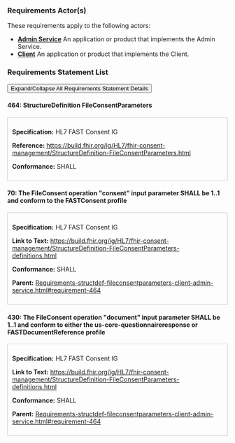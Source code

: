 
### Requirements Actor(s)

<p>These requirements apply to the following actors: </p>
<ul>
<li><b><a href="ActorDefinition-admin-service.html">Admin Service</a></b>&nbsp;An application or product that implements the Admin Service.</li>
<li><b><a href="ActorDefinition-client.html">Client</a></b>&nbsp;An application or product that implements the Client.</li>
</ul>

### Requirements Statement List

<p>
<button class="btn btn-info btn-lg btn-block" type="button" title="Click to Expand/Collapse All Requirements Statement Details" data-toggle="collapse" data-target="#req-464detail,#req-70detail,#req-430detail" aria-expanded="false">Expand/Collapse All Requirements Statement Details</button>
</p>

#### <a id="requirement-464" title="Click to Open or Close Details" data-toggle="collapse" data-target="#req-464detail" aria-expanded="false">464:&nbsp;StructureDefinition FileConsentParameters</a>

<div class="collapse" id="req-464detail">
<div class="card card-body" style="border:1px solid;border-color:#cccccc;padding:10px" markdown="1">
<p>
<b>Specification:</b>&nbsp;HL7 FAST Consent IG
</p>
<p>
<b>Reference:</b>&nbsp;<a href="https://build.fhir.org/ig/HL7/fhir-consent-management/StructureDefinition-FileConsentParameters.html">https://build.fhir.org/ig/HL7/fhir-consent-management/StructureDefinition-FileConsentParameters.html</a>
</p>
<p><b>Conformance:</b>&nbsp;SHALL</p>
</div>
</div>

#### <a id="requirement-70" title="Click to Open or Close Details" data-toggle="collapse" data-target="#req-70detail" aria-expanded="false">70:&nbsp;The FileConsent operation "consent" input parameter SHALL be 1..1 and conform to the FASTConsent profile</a>

<div class="collapse" id="req-70detail">
<div class="card card-body" style="border:1px solid;border-color:#cccccc;padding:10px" markdown="1">
<p>
<b>Specification:</b>&nbsp;HL7 FAST Consent IG
</p>
<p>
<b>Link to Text:</b>&nbsp;<a href="https://build.fhir.org/ig/HL7/fhir-consent-management/StructureDefinition-FileConsentParameters-definitions.html#Parameters.parameter:consent">https://build.fhir.org/ig/HL7/fhir-consent-management/StructureDefinition-FileConsentParameters-definitions.html</a>
</p>
<p><b>Conformance:</b>&nbsp;SHALL</p>
<p>
<b>Parent:</b>&nbsp;<a href="Requirements-structdef-fileconsentparameters-client-admin-service.html#requirement-464">Requirements-structdef-fileconsentparameters-client-admin-service.html#requirement-464</a>
</p>
</div>
</div>

#### <a id="requirement-430" title="Click to Open or Close Details" data-toggle="collapse" data-target="#req-430detail" aria-expanded="false">430:&nbsp;The FileConsent operation "document" input parameter SHALL be 1..1 and conform to either the us-core-questionnaireresponse or FASTDocumentReference profile</a>

<div class="collapse" id="req-430detail">
<div class="card card-body" style="border:1px solid;border-color:#cccccc;padding:10px" markdown="1">
<p>
<b>Specification:</b>&nbsp;HL7 FAST Consent IG
</p>
<p>
<b>Link to Text:</b>&nbsp;<a href="https://build.fhir.org/ig/HL7/fhir-consent-management/StructureDefinition-FileConsentParameters-definitions.html#Parameters.parameter:document">https://build.fhir.org/ig/HL7/fhir-consent-management/StructureDefinition-FileConsentParameters-definitions.html</a>
</p>
<p><b>Conformance:</b>&nbsp;SHALL</p>
<p>
<b>Parent:</b>&nbsp;<a href="Requirements-structdef-fileconsentparameters-client-admin-service.html#requirement-464">Requirements-structdef-fileconsentparameters-client-admin-service.html#requirement-464</a>
</p>
</div>
</div>


<br/>
